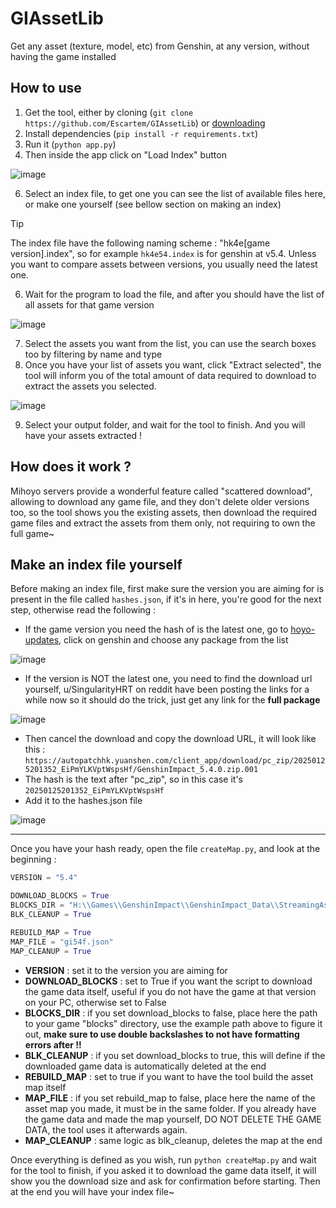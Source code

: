 # GIAssetLib
Get any asset (texture, model, etc) from Genshin, at any version, without having the game installed

## How to use

1. Get the tool, either by cloning (`git clone https://github.com/Escartem/GIAssetLib`) or [downloading](https://github.com/Escartem/GIAssetLib/archive/refs/heads/master.zip)
2. Install dependencies (`pip install -r requirements.txt`)
3. Run it (`python app.py`)
4. Then inside the app click on "Load Index" button
   
![image](https://github.com/user-attachments/assets/523f7775-b1b5-446e-a202-648fe31dddc7)

6. Select an index file, to get one you can see the list of available files here, or make one yourself (see bellow section on making an index)
> [!TIP] 
> The index file have the following naming scheme : "hk4e[game version].index", so for example `hk4e54.index` is for genshin at v5.4. Unless you want to compare assets between versions, you usually need the latest one.
6. Wait for the program to load the file, and after you should have the list of all assets for that game version

![image](https://github.com/user-attachments/assets/3a3039fb-dcc8-456d-ad1e-b74701cc6704)

7. Select the assets you want from the list, you can use the search boxes too by filtering by name and type
8. Once you have your list of assets you want, click "Extract selected", the tool will inform you of the total amount of data required to download to extract the assets you selected.

![image](https://github.com/user-attachments/assets/16f23ecd-f9af-480e-90c8-e1f592fbb9f6)

9. Select your output folder, and wait for the tool to finish. And you will have your assets extracted !

## How does it work ?

Mihoyo servers provide a wonderful feature called "scattered download", allowing to download any game file, and they don't delete older versions too, so the tool shows you the existing assets, then download the required game files and extract the assets from them only, not requiring to own the full game~

## Make an index file yourself

Before making an index file, first make sure the version you are aiming for is present in the file called `hashes.json`, if it's in here, you're good for the next step, otherwise read the following :
- If the game version you need the hash of is the latest one, go to [hoyo-updates](https://hoyo-updates.vercel.app/), click on genshin and choose any package from the list

![image](https://github.com/user-attachments/assets/c6d6e464-6dad-43eb-a222-7fde93dc44d8)

- If the version is NOT the latest one, you need to find the download url yourself, u/SingularityHRT on reddit have been posting the links for a while now so it should do the trick, just get any link for the __**full package**__

![image](https://github.com/user-attachments/assets/195cc763-4d4a-46c1-aa76-0a4fb8d8b81f)
  
- Then cancel the download and copy the download URL, it will look like this : `https://autopatchhk.yuanshen.com/client_app/download/pc_zip/20250125201352_EiPmYLKVptWspsHf/GenshinImpact_5.4.0.zip.001`
- The hash is the text after "pc_zip", so in this case it's `20250125201352_EiPmYLKVptWspsHf`
- Add it to the hashes.json file

![image](https://github.com/user-attachments/assets/940e7af5-e142-4e22-a153-e9446f46d2a6)

---

Once you have your hash ready, open the file `createMap.py`, and look at the beginning :

```py
VERSION = "5.4"

DOWNLOAD_BLOCKS = True
BLOCKS_DIR = "H:\\Games\\GenshinImpact\\GenshinImpact_Data\\StreamingAssets\\AssetBundles\\blocks"
BLK_CLEANUP = True

REBUILD_MAP = True
MAP_FILE = "gi54f.json"
MAP_CLEANUP = True
```

- **VERSION** : set it to the version you are aiming for
- **DOWNLOAD_BLOCKS** : set to True if you want the script to download the game data itself, useful if you do not have the game at that version on your PC, otherwise set to False
- **BLOCKS_DIR** : if you set download_blocks to false, place here the path to your game "blocks" directory, use the example path above to figure it out, **make sure to use double backslashes to not have formatting errors after !!**
- **BLK_CLEANUP** : if you set download_blocks to true, this will define if the downloaded game data is automatically deleted at the end
- **REBUILD_MAP** : set to true if you want to have the tool build the asset map itself
- **MAP_FILE** : if you set rebuild_map to false, place here the name of the asset map you made, it must be in the same folder. If you already have the game data and made the map yourself, DO NOT DELETE THE GAME DATA, the tool uses it afterwards again.
- **MAP_CLEANUP** : same logic as blk_cleanup, deletes the map at the end

Once everything is defined as you wish, run `python createMap.py` and wait for the tool to finish, if you asked it to download the game data itself, it will show you the download size and ask for confirmation before starting. Then at the end you will have your index file~
